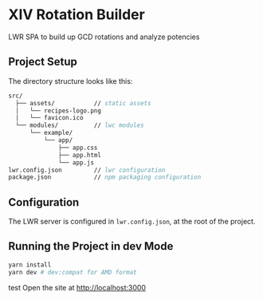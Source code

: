 # XIV Rotation Builder

LWR SPA to build up GCD rotations and analyze potencies

## Project Setup

The directory structure looks like this:

```fs
src/
  ├── assets/           // static assets
  │   └── recipes-logo.png
  |   └── favicon.ico
  └── modules/          // lwc modules
      └── example/
          └── app/
              ├── app.css
              ├── app.html
              └── app.js
lwr.config.json         // lwr configuration
package.json            // npm packaging configuration
```

## Configuration

The LWR server is configured in `lwr.config.json`, at the root of the project.

## Running the Project in dev Mode

```bash
yarn install
yarn dev # dev:compat for AMD format
```

test
Open the site at [http://localhost:3000](http://localhost:3000)
